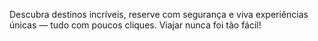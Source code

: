 Descubra destinos incríveis, reserve com segurança e viva experiências únicas — tudo com poucos cliques. Viajar nunca foi tão fácil!
